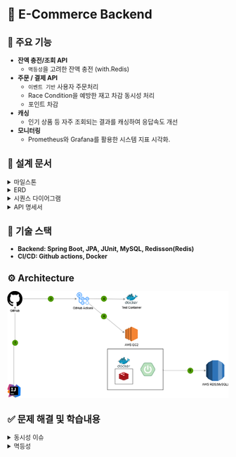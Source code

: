 # 🛒 **E-Commerce Backend**


## 📌 **주요 기능**

- **잔액 충전/조회 API**
  - `멱등성`을 고려한 잔액 충전 (with.Redis)
- **주문 / 결제 API**
  - `이벤트 기반` 사용자 주문처리
  - Race Condition을 예방한 재고 차감 동시성 처리
  - 포인트 차감
- **캐싱**
  - 인기 상품 등 자주 조회되는 결과를 캐싱하여 응답속도 개선
- **모니터링**
  - Prometheus와 Grafana를 활용한 시스템 지표 시각화.


## 📝 설계 문서
<details>
  <summary>마일스톤</summary>

  ## [3주차] 프로젝트 설계
  |     | 작업 | 예상 시간 (시간) |
  |-----|------|----------------|
  | 1   | **프로젝트 설계** | **40** |
  | 1.1 | 주차 별 마일스톤 설정 | 2 |
  | 1.2 | 요구사항 분석 | 8 |
  | 1.3 | 시퀀스 다이어그램 작성 | 8 |
  | 1.4 | ERD 설계 | 8 |
  | 1.5 | API 명세서 작성 | 8 |
  | 1.6 | Mock API 구현 | 8 |
  
  ## [4주차] 프로젝트 API 구현(With TDD)
  
  |  | 작업                   | 예상 시간 (시간) |
  |--|----------------------|------------|
  | 2 | **TDD로 프로젝트 API 구현** | **40**     |
  | 2.1 | [주요] 잔액 충전 / 조회 API  | -          |
  | 2.1.1 | 잔액 충전 API 개발         | 2          |
  | 2.1.2 | 잔액 조회 API 개발         | 2          |
  | 2.2 | [기본] 상품 조회 API       | -          |
  | 2.2.1 | 상품 정보조회 API 개발       | 8          |
  | 2.3 | [주요] 주문 / 결제 API     | -          |
  | 2.3.1 | 주문 API 및 포인트 결제 개발   | 16         |
  | 2.4 | [기본] 상품 조회 API       | -          |
  | 2.4.1 | 판매량 최다 상품 조회         | 3          |
  
  ## [5주차] 고도화 및 코드 리팩토링
  
  |    | 작업 | 예상 시간 (시간) |
  |----|------|------------|
  | 3  | **고도화 및 코드 리팩토링** | **40**     |
  | 3.1 | 고도화 | 20          |
  | 3.2 | 동시성 이슈 검토 | 12         |
  | 3.3 | 코드 리팩토링 | 8          |
</details>

<details>
  <summary>ERD</summary>

  ![img_1.png](docs/images/new-erd.png)
</details>

<details>
  <summary>시퀀스 다이어그램</summary>

  ### 잔액 조회
  ```mermaid
  sequenceDiagram 
    autonumber
    
    actor Client
    participant UserService
    participant UserDB
    Client->>UserService: GET /api/v1/users/{userId}
    UserService->>UserDB: 사용자 조회
    
    opt 유저 존재하지 않는 경우
        UserDB-->>UserService: UserNotFoundException
        UserService-->>Client: 404 NOT FOUND
    end
    UserDB-->>UserService: 
    UserService-->>Client: 유저정보 반환
  ```

  ### 상품 조회
  ```mermaid
  sequenceDiagram 
    autonumber
    
    actor Client
    participant ProductFacade
    participant ProductService
    participant StockService
    Client->>ProductFacade: GET /api/v1/users/{userId}
    
    
  ```

  ### 잔액 충전
  ```mermaid
  sequenceDiagram
    autonumber
    actor Client
    participant UserService
    participant UserDB
    Client->>UserService: POST /api/v1/users/{userId}/charge
    UserService->>UserDB: 사용자 조회
    
    opt 유저 존재하지 않는 경우
        UserDB-->>UserService: UserNotFoundException
        UserService-->>Client: 404 NOT FOUND
    end
    opt 충전금액: 0원 이하, 0원, 1,000,000원 이상
      UserDB-->>UserService: InvalidChargeAmountException
      UserService-->>Client: 400 BAD REQUEST
    end
    UserDB-->>UserService: 
    UserService-->>Client: 유저정보 반환(충전 후 잔액) 
  ```

  ### 주문 동작흐름
  ```mermaid
  sequenceDiagram
      autonumber
      actor Client
      participant OrderAPI
      participant StockService
      participant UserService
      participant PaymentService
      participant Redisson
      participant DB
      participant MessageQueue
      participant NotificationService
      Client->>OrderAPI: POST /api/orders
      Note over OrderAPI: 트랜잭션 시작
      OrderAPI->>DB: 주문 정보 저장(status = '대기')
      OrderAPI->>DB: 주문 상세정보 저장
      Note over StockService: 트랜잭션 시작
      loop
          StockService->>Redisson: 상품번호 기준 락 흭득
          StockService->>DB: 재고 조회
          alt 재고개수 = 0
              DB-->>StockService: 409 CONFLICT
              StockService-->>Client: 409 CONFLICT
          else 재고개수 > 0
              Redisson->>DB: 재고차감
          end
      end
      Note over StockService: 트랜잭션 종료
      UserService->>PaymentService: 보유 포인트 조회
      alt 보유포인트 < 주문금액
          PaymentService-->>Client: 포인트부족 예외
      else 보유포인트 >= 주문금액
          UserService->>PaymentService: 보유 포인트 차감
          PaymentService-->>DB: 차감 내역 저장
      end
      Note over OrderAPI: 트랜잭션 종료
      OrderAPI-->>Client: order ID : 12345
      Note over OrderAPI,NotificationService: 외부에 데이터 전송
      OrderAPI->>MessageQueue: 주문내역 전송
      MessageQueue-->>NotificationService: 주문내역
      par Notification Channels
          NotificationService->>NotificationService: 알림톡 전송
      end
  ```

</details>

<details>
  <summary>API 명세서</summary>

# 이커머스 주문 시스템 API 명세서

---

# GET /api/v1/users/{userId} - 잔액 조회요청

- Description
> 유저 한 명이 자신의 포인트 조회를 한다.

- PathVariable
  - userId: 유저 Id

### Response

```json
[
  {
    "userId": 25,
    "name": "김테스트",
    "hpNo": "010-1234-4112",
    "amount": "100,000"
  }
]
```

### Error

| code | message        | etc |
|------|----------------|-----|
| 404  | 존재하지 않는 유저입니다. |     |     

---
# POST /api/v1/users/{userId}/charge - 잔액 충전요청

- Description
> 유저 한 명이 포인트 충전을 한다.

- Header
  - Idempotency-Key: 멱등성 키
- PathVariable
  - userId: 유저 Id
- UserPointChargeRequest
  - chargeAmount: 충전 요청 금액
### RequestBody
```json
[
  {
    "chargeAmount" : 50000
  }
]
```

### Response

```json
[
  {
    "userId": 25,
    "name": "김테스트",
    "hpNo": "010-1234-4112",
    "amount": "150,000"
  }
]
```

### Error

| code | message                   | etc    |
|------|---------------------------|--------|
| 400  | 최소 충전 금액은 1,000원 입니다.     |  |
| 400  | 최대 충전 금액은 1,000,000원 입니다. |  |
| 400  | 멱등성 키가 누락되었습니다.           |  |
| 404  | 존재하지 않는 유저입니다.            |  |
| 409  | 이미 처리중인 요청입니다.            |  |

---

---
# GET /products/{productId} - 상품 상세조회 요청

- Description
> 상품 목록 중 하나의 상품를 조회한다.

- PathVariable
  - productId: 상품 Id

### Response

```json
[
  {
    "id": 25,
    "name": "빽다방 아메리카노",
    "price": 2500,
    "stock": 9
  }
]
```

### Error

| code | message       | etc    |
|------|---------------|--------|
| 400  | 잘못된 상품 번호입니다. |  |     

---

---
# POST /api/v1/orders - 주문/결제

- Description
> 한 명의 사용자가 여러 개 또는 하나의 상품을 주문한다.

- PathVariable
  - userId: 유저 Id
### RequestBody
```json
[
  {
    "id": 1,
    "user_id": 25,
    "products": [
      {
        "id": 101,
        "name": "양배추 샐러드",
        "quantity": 2
      },
      {
        "id": 102,
        "name": "단호박 샐러드",
        "quantity": 2
      },
      {
        "id": 103,
        "name": "버섯 샐러드",
        "quantity": 1
      }
    ],
    "paymentAmount": 10000
  }  
]
```

### Response

```json
[
  {
    "orderId": "1"
  }
]
```

### Error

| code | message           | etc            |
|------|-------------------|----------------|
| 404  | 해당 상품이 존재하지 않습니다. |  |
| 404  | 해당 유저가 존재하지 않습니다. |  |  
| 409  | 결제 금액이 부족합니다.     |  |
| 409  | 품절된 상품이 존재합니다.    |  |

---

---
# GET /products/popular - 인기상품 조회

- Description
> 최근 3일간 최다 판매량 상품 5개를 조회한다.

### Response

```json
[
  {
    "id": 101,
    "name": "양배추 샐러드",
    "sale_count": 20
  },
  {
    "id": 102,
    "name": "단호박 샐러드",
    "sale_count": 18
  },
  {
    "id": 103,
    "name": "버섯 샐러드",
    "sale_count": 10
  },
  {
    "id": 104,
    "name": "감자 샐러드",
    "sale_count": 8
  },
  {
    "id": 105,
    "name": "오이 샐러드",
    "sale_count": 6
  }
]
```

---
</details>

## 🚀 기술 스택
 - **Backend: Spring Boot, JPA, JUnit, MySQL, Redisson(Redis)**
 - **CI/CD: Github actions, Docker**

## ⚙️ **Architecture**
![img_1.png](docs/images/architecture.png)

## ✅ 문제 해결 및 학습내용
<details>
  <summary>동시성 이슈</summary>

## 재고 감소 문제에 따른 분석

### 재고 감소 비즈니스 로직
```java
@Transactional
public void decreaseStock(List<OrderProductsRequest> req) {
    for (OrderProductsRequest orderRequest : req) {
        // 락 사용하지 않은 일반적인 상품정보 읽기
        ProductStockEntity productStock = productStockRepository.findById(orderRequest.getProduct_id());
        productStock.decreaseStock(orderRequest.getProduct_id(), (long) orderRequest.getProduct_quantity());
    }
}
```

### 동시성 테스트코드
```java
/*
    재고 갯수가 100개인 상품에 100번의 주문을 시도합니다.
 */
int threadCount = 100;
ExecutorService executorService = Executors.newFixedThreadPool(32);
CountDownLatch latch = new CountDownLatch(threadCount);

for(int i=0; i<threadCount; i++){
    executorService.submit(() -> {
        try {
        productService.decreaseStock(req);
        } finally {
            latch.countDown();
        }
    });
}

latch.await();

assertEquals(0, product.getStock());
```
해당 메서드를 병렬적으로 100번 수행 후 0개가 남길 기대하지만, 테스트에 실패하게 됩니다.

### 왜 실패하는가?

```mermaid
sequenceDiagram
    participant User1 as 사용자 1
    participant DB as 재고 데이터베이스
    participant User2 as 사용자 2

    Note over DB: 초기 재고: 100개

    User1->>DB: 재고 조회 (100개)
    
    User2->>DB: 재고 조회 (100개)
    User2->>DB: 주문 (1개 차감)
    User2->>DB: 저장 (99개)

    User1->>DB: 주문 (1개 차감)
    User1->>DB: 저장 (99개)
```
- 다른 사용자와 `동시에 같은 개수`로 읽게 되었을 때, <b>사용자2</b>가 주문했음에도 불구하고 <b>사용자1</b>은 아무런 영향을 받지않고 있습니다. 이처럼, <b>두 개 이상의 쓰레드가 공유데이터에 접근하여 동시에 변경</b>하려는 문제를 <b>레이스 컨디션(Race Condition)</b> 문제라고 합니다.
- 분석 결과, 현재 사용자 두 명 이상이 A라는 상품을 주문하게 될 시 레이스 컨디션 문제가 발생합니다.

### 어떻게 해결할 것인가?
우리는 <b>공유자원</b>에 접근한다는 기준, `사용자 2`가 주문할 시 `사용자 1`쓰레드에도 재고수량 동기화가 필요합니다.

### 동기화 방법

### 1. synchronized

전통적인 동기화 방식입니다. 메서드나 메서드 내 임계구역을 설정하여 <b>하나의 쓰레드만 접근 가능</b>하며, 해당 쓰레드만이 임계구역 해제하여 동기화를 보장합니다. 하지만, 한 개의 프로세스 안에서만 보장되며 서버가 여러 대일 때는 데이터에 여러 대의 프로세스가 접근 가능하여 레이스 컨디션 문제가 발생합니다.

### 2. DB Lock

synchronized은 애플리케이션 코드에서 임계구역을 설정했다면, 해당 방법은 우리의 외부DB에 임계구역을 설정하여 여러 대의 서버 상황에서도 동기화를 보장할 수 있습니다.
낙관적 락/비관적 락이 존재하며, 다음과 같은 특징이 있습니다.

- 낙관적 락:
  DB에 Lock을 걸지 않고 읽기 시점/쓰기 시점의 데이터 변경 여부에 따라
  동시성을 제어하는 방식이라 성능이 비관적 락보다 상대적으로 높습니다.
  트랜잭션 간 충돌이 많아질 경우 retry 빈도 증가하게 되며 DB Connection, 스레드 점유 등의 단점이 존재합니다.


- 비관적 락:
  테이블 또는 행에 Lock을 설정(x-lock) 하나의 트랜잭션만 작업이 가능하여 일관성을 확보하지만 해당 작업이 끝날때 까지 다른 트랜잭션은 대기 상태입니다.
  트래픽이 몰리는 경우 락 대기시간으로 latency가 증가할 수 있습니다.

### 3. 분산 락
DB Lock은 데이터 정합성 보장에 효과적이지만, 높은 동시성이 요구되는 경우(대규모) 병목 현상으로 성능이 저하될 수 있습니다. 이에 `중대규모 프로젝트시 분산락`을 고려할 수도 있습니다. 빠른 성능을 위해 Redis 를 사용했으며, 자바에서 사용할 수 있는 클라이언트는 크게 Jedis, Lettuce, Redisson 3가지 입니다.
#### Lettuce
- Netty 기반의 Redis Client로 넌블로킹 I/O로 구현되어 비동기 방식으로 처리, 고성능
- SETNX를 이용하여 Spin Lock 형태를 구현
- 경쟁 스레드들이 지속적으로 요청을 보내기 때문에 서버 부하가 심하다
- 개발자가 직접 retry, timeout 구현해야하며 지속적인 재시도로 네트워크 비용과 스레드 점유등의 문제가 발생

#### Redisson
- 네트워크 트래픽 또는 CPU 사용량을 줄이기 위해 Lua 스크립트를 활용합니다.
- 재시도 로직을 내장하고 있어 락 흭득을 위한 별도의 재시도 로직을 작성하지 않아도 됩니다.
- 동시에 락 흭득 요청 시 FIFO 형태로 요청 순서를 보장합니다.

## 재고 감소 문제해결 및 성능비교

DB Lock과 분산 락을 이용하여 문제 해결을 진행하겠습니다
- 상품 `PRODUCT` 테이블
- 상품재고 `PRODUCT_STOCK` 테이블
- 테스트 조건: 재고 100개인 상품에 100번 동시 차감시도

### DB Lock(비관적 락 설정)

```java
// 상품재고 테이블 락
@Lock(LockModeType.PESSIMISTIC_WRITE)
ProductStockEntity findByProductIdWithPessimisticLock(@Param("productId") Long productId);
```
### 실행결과 : 테스트 통과, 실행시간 348ms
![img_1.png](docs/images/con_img_1.png)

### 분산 락(Redis-Lettuce)
```java
// 구현코드
public class OrderUseCase {
    // ..
    
    public Long order(OrderRequest request) {
        for (OrderProductsRequest prod : request.getProducts()) {
            
            while(!redisLockRepository.lock(prod.getProduct_id())){
                try{
                    Thread.sleep(500);
                }catch (InterruptedException e){
                    throw new RuntimeException(e);
                }
            }

            try{
                productService.decreaseStock(prod.getProduct_id(), (long) prod.getProduct_quantity());
            }finally {
                redisLockRepository.unlock(prod.getProduct_id());
            }
        }
        
        // ...
    }
}
```
### 실행결과 : 테스트 통과, 실행시간 17660ms
![img_2.png](docs/images/con_img_2.png)

### 분산 락(Redis-Redisson)
```java
@Configuration
public class RedissonConfig {
    // redisHost..
  
    @Bean
    public RedissonClient redissonClient() {
        RedissonClient redisson = null;
        Config config = new Config();
        config.useSingleServer().setAddress(REDISSON_HOST_PREFIX + redisHost + ":" + redisPort);
        redisson = Redisson.create(config);
        return redisson;
    }
}

public class OrderUseCase {
    // ..
    
    public Long order(OrderRequest request) {
        for (OrderProductsRequest prod : request.getProducts()) {
            RLock rLock = redissonClient.getLock(String.format("LOCK:PROD-%d", prod.getProduct_id()));

            try {
                boolean available = rLock.tryLock(10, 1, TimeUnit.SECONDS);
                if(!available) {
                    throw new IllegalArgumentException("Lock Not acquired");
                }
                productService.decreaseStock(prod.getProduct_id(), (long) prod.getProduct_quantity());
            } catch (InterruptedException e) {
                throw new RuntimeException(e);
            } finally {
                rLock.unlock();
            }
        }
        
        // ...
    }
}
```
### 실행결과 : 테스트 통과, 실행시간 673ms
![img_3.png](docs/images/con_img_3.png)

### 결과
비관적 락, Lettuce 락, Redisson 락을 사용하여 상품 재고에 대한 정합성을 확보했습니다.
또한, 방식에 따라 성능지표를 확인하며 락 특징들에 대한 이해를 쌓았습니다. 

### 💹 (추가) 분산 락 특징 및 유의할 점
## 🌟 Best practice
- 분산 락 구현시 트랜잭션은 데이터의 무결성을 보장하기 위해 `"락 흭득을 우선"`
![img_4.png](docs/images/con_img_4.png)
![img_5.png](docs/images/con_img_5.png)<br/>
- `@Transactional`이 존재하는 decreaseStock 메서드 경우 메서드 시작 전에 프록시 객체가 생성되어 tx.begin()을 시작해버리기 때문에 외부에서 락을 잡아놓고 진행되어야합니다.
- 해당 사항을 고려하여 OrderUsecase에서 먼저 상품 번호에 대한 Lock 흭득 후 decreasStock 메서드가 수행되도록 진행 했습니다.
- 이를 위반한 경우 아래 예제에 내용을 포함했습니다.
## ☔ Bad practice

### <b>1. 트랜잭션이 먼저 시작되고 락을 획득 하는경우</b>
![img_7.png](docs/images/img_7.png)
- 락을 먼저 흭득하지 않고 tx.begin()를 하게 되는 경우 A라는 상품에 대해 사용자1, 사용자2가 동시에 읽어버리게 됩니다.
- 읽은 데이터로, 값을 수정하기 때문에 `분실 갱신(Lost Update)`이 발생하며 사용자1 또는 사용자2의 행동이 무효화됩니다.
- 해결할 수 있는 방법은 commit시 version 확인을 통해 값을 비교할 수 있는 낙관적 락으로 생각됩니다.

### <b>2. 트랜잭션 커밋 전 락이 해제되는 경우</b>
![img_6.png](docs/images/con_img_6.png)
- 실무에서 가장 많이 발생하는 실수라고 들었던 것 같습니다.
- 핵심 포인트는 `수정 사항을 커밋 이후 락 해제!` 
</details>

<details>
  <summary>멱등성</summary>
  <div> > 첫 번째 수행을 한 뒤 여러 차례 적용해도 결과를 변경시키지 않는 작업 또는 기능의 속성</div>

포인트 충전 시 더블클릭/네트워크 오류로 인한 중복된 리소스가 생성되지 않도록 했습니다.(공짜돈 방지)

## 1. 구현 

### 1-1. 인터셉터
```text
기능 개발에 앞서 어느 계층에 적용하는 것이 적합한 것인가에 대해 고민했습니다.

1. 서비스
2. 컨트롤러
3. 인터셉터
```
인터셉터를 선정했습니다.
- `동일한 요청에 대해 컨트롤러와 도메인 로직이 실행 되는 것을 방지`하고자였습니다.
- 또한, `예외처리 때문에 스프링 컨테이너로 관리되는 인터셉터에서 진행`했습니다. 

### 1-2. 구현 코드
1. 반복요청 통과
2. 인터셉터부터 
</details>


